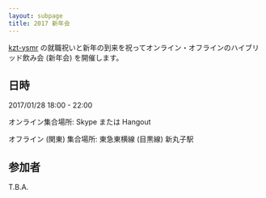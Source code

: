 ```yaml
---
layout: subpage
title: 2017 新年会
---
```


[kzt-ysmr](https://github.com/kzt-ysmr) の就職祝いと新年の到来を祝ってオンライン・オフラインのハイブリッド飲み会 (新年会) を開催します。

## 日時

2017/01/28 18:00 - 22:00

オンライン集合場所: Skype または Hangout

オフライン (関東) 集合場所: 東急東横線 (目黒線) 新丸子駅

## 参加者

T.B.A.
